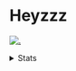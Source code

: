 # Heyzzz  

[![.](https://skillicons.dev/icons?i=js,ts,nextjs,nestjs,mongodb)](https://skillicons.dev)  

<details>
<summary>Stats</summary
<!--START_SECTION:waka-->

```txt
TypeScript        8 hrs 25 mins   ███████████████▒░░░░░░░░░   61.87 %
Rust              2 hrs 58 mins   █████▒░░░░░░░░░░░░░░░░░░░   21.86 %
JavaScript        53 mins         █▓░░░░░░░░░░░░░░░░░░░░░░░   06.49 %
Python            34 mins         █░░░░░░░░░░░░░░░░░░░░░░░░   04.27 %
CSS               15 mins         ▒░░░░░░░░░░░░░░░░░░░░░░░░   01.93 %
```

<!--END_SECTION:waka-->
</details>
